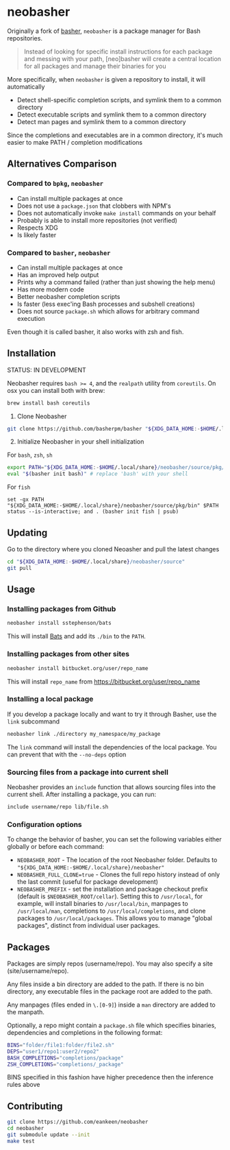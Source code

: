 # neobasher

Originally a fork of [basher](basherpm/basher), `neobasher` is a package manager for Bash repositories.

> Instead of looking for specific install instructions for each package and messing with your path, [neo]basher will create a central location for all packages and manage their binaries for you

More specifically, when `neobasher` is given a repository to install, it will automatically

- Detect shell-specific completion scripts, and symlink them to a common directory
- Detect executable scripts and symlink them to a common directory
- Detect man pages and symlink them to a common directory

Since the completions and executables are in a common directory, it's much easier to make PATH / completion modifications

## Alternatives Comparison

### Compared to `bpkg`, `neobasher`

- Can install multiple packages at once
- Does not use a `package.json` that clobbers with NPM's
- Does not automatically invoke `make install` commands on your behalf
- Probably is able to install more repositories (not verified)
- Respects XDG
- Is likely faster

### Compared to `basher`, `neobasher`

- Can install multiple packages at once
- Has an improved help output
- Prints why a command failed (rather than just showing the help menu)
- Has more modern code
- Better neobasher completion scripts
- Is faster (less exec'ing Bash processes and subshell creations)
- Does not source `package.sh` which allows for arbitrary command execution

Even though it is called basher, it also works with zsh and fish.

## Installation

STATUS: IN DEVELOPMENT

Neobasher requires `bash >= 4`, and the `realpath` utility from `coreutils`. On
osx you can install both with brew:

```sh
brew install bash coreutils
```

1. Clone Neobasher

```sh
git clone https://github.com/basherpm/basher "${XDG_DATA_HOME:-$HOME/.local/share}/neobasher/source"
```

2. Initialize Neobasher in your shell initialization

For `bash`, `zsh`, `sh`

```sh
export PATH="${XDG_DATA_HOME:-$HOME/.local/share}/neobasher/source/pkg/bin:$PATH"
eval "$(basher init bash)" # replace 'bash' with your shell
```

For `fish`

```fish
set -gx PATH "${XDG_DATA_HOME:-$HOME/.local/share}/neobasher/source/pkg/bin" $PATH
status --is-interactive; and . (basher init fish | psub)
```

## Updating

Go to the directory where you cloned Neoasher and pull the latest changes

```sh
cd "${XDG_DATA_HOME:-$HOME/.local/share}/neobasher/source"
git pull
```

## Usage

### Installing packages from Github

```sh
neobasher install sstephenson/bats
```

This will install [Bats](https://github.com/sstephenson/bats) and add its `./bin` to the `PATH`.

### Installing packages from other sites

```sh
neobasher install bitbucket.org/user/repo_name
```

This will install `repo_name` from https://bitbucket.org/user/repo_name

### Installing a local package

If you develop a package locally and want to try it through Basher,
use the `link` subcommand

```sh
neobasher link ./directory my_namespace/my_package
```

The `link` command will install the dependencies of the local package.
You can prevent that with the `--no-deps` option

### Sourcing files from a package into current shell

Neobasher provides an `include` function that allows sourcing files into the
current shell. After installing a package, you can run:

```sh
include username/repo lib/file.sh
```

### Configuration options

To change the behavior of basher, you can set the following variables either
globally or before each command:

- `NEOBASHER_ROOT` - The location of the root Neobasher folder. Defaults to `"${XDG_DATA_HOME:-$HOME/.local/share}/neobasher"`
- `NEOBASHER_FULL_CLONE=true` - Clones the full repo history instead of only the last commit (useful for package development)
- `NEOBASHER_PREFIX` - set the installation and package checkout prefix (default is `$NEOBASHER_ROOT/cellar`).  Setting this to `/usr/local`, for example, will install binaries to `/usr/local/bin`, manpages to `/usr/local/man`, completions to `/usr/local/completions`, and clone packages to `/usr/local/packages`.  This allows you to manage "global packages", distinct from individual user packages.

## Packages

Packages are simply repos (username/repo). You may also specify a site
(site/username/repo).

Any files inside a bin directory are added to the path. If there is no bin
directory, any executable files in the package root are added to the path.

Any manpages (files ended in `\.[0-9]`) inside a `man` directory are added
to the manpath.

Optionally, a repo might contain a `package.sh` file which specifies binaries,
dependencies and completions in the following format:

```sh
BINS="folder/file1:folder/file2.sh"
DEPS="user1/repo1:user2/repo2"
BASH_COMPLETIONS="completions/package"
ZSH_COMPLETIONS="completions/_package"
```

BINS specified in this fashion have higher precedence then the inference rules above

## Contributing

```sh
git clone https://github.com/eankeen/neobasher
cd neobasher
git submodule update --init
make test
```
